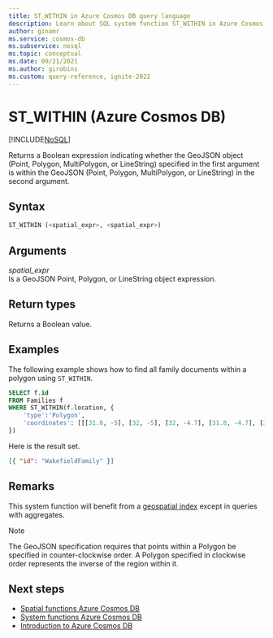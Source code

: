 ```yaml
---
title: ST_WITHIN in Azure Cosmos DB query language
description: Learn about SQL system function ST_WITHIN in Azure Cosmos DB.
author: ginamr
ms.service: cosmos-db
ms.subservice: nosql
ms.topic: conceptual
ms.date: 09/21/2021
ms.author: girobins
ms.custom: query-reference, ignite-2022
---
```

# ST_WITHIN (Azure Cosmos DB)
[!INCLUDE[NoSQL](../../includes/appliesto-nosql.md)]

 Returns a Boolean expression indicating whether the GeoJSON object (Point, Polygon, MultiPolygon, or LineString) specified in the first argument is within the GeoJSON (Point, Polygon, MultiPolygon, or LineString) in the second argument.  
  
## Syntax
  
```sql
ST_WITHIN (<spatial_expr>, <spatial_expr>)  
```  
  
## Arguments
  
*spatial_expr*  
   Is a GeoJSON Point, Polygon, or LineString object expression.  
  
## Return types
  
  Returns a Boolean value.  
  
## Examples
  
  The following example shows how to find all family documents within a polygon using `ST_WITHIN`.  
  
```sql
SELECT f.id
FROM Families f
WHERE ST_WITHIN(f.location, {  
    'type':'Polygon',
    'coordinates': [[[31.8, -5], [32, -5], [32, -4.7], [31.8, -4.7], [31.8, -5]]]  
})  
```  
  
 Here is the result set.  
  
```json
[{ "id": "WakefieldFamily" }]  
```  

## Remarks

This system function will benefit from a [geospatial index](../../index-policy.md#spatial-indexes) except in queries with aggregates.

> [!NOTE]
> The GeoJSON specification requires that points within a Polygon be specified in counter-clockwise order. A Polygon specified in clockwise order represents the inverse of the region within it.


## Next steps

- [Spatial functions Azure Cosmos DB](spatial-functions.md)
- [System functions Azure Cosmos DB](system-functions.md)
- [Introduction to Azure Cosmos DB](../../introduction.md)
